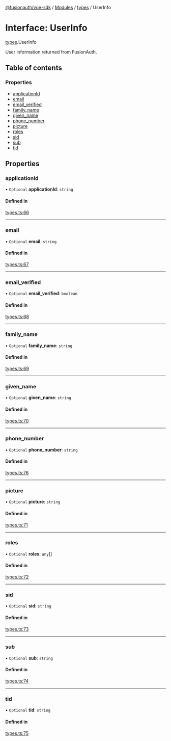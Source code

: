 [@fusionauth/vue-sdk](../README.md) / [Modules](../modules.md) / [types](../modules/types.md) / UserInfo

# Interface: UserInfo

[types](../modules/types.md).UserInfo

User information returned from FusionAuth.

## Table of contents

### Properties

- [applicationId](types.UserInfo.md#applicationid)
- [email](types.UserInfo.md#email)
- [email_verified](types.UserInfo.md#email_verified)
- [family_name](types.UserInfo.md#family_name)
- [given_name](types.UserInfo.md#given_name)
- [phone_number](types.UserInfo.md#phone_number)
- [picture](types.UserInfo.md#picture)
- [roles](types.UserInfo.md#roles)
- [sid](types.UserInfo.md#sid)
- [sub](types.UserInfo.md#sub)
- [tid](types.UserInfo.md#tid)

## Properties

### applicationId

• `Optional` **applicationId**: `string`

#### Defined in

[types.ts:66](https://github.com/FusionAuth/fusionauth-javascript-sdk/blob/1337409195440c0cbfa328944b7d07b4bb53ae3f/packages/sdk-vue/src/types.ts#L66)

---

### email

• `Optional` **email**: `string`

#### Defined in

[types.ts:67](https://github.com/FusionAuth/fusionauth-javascript-sdk/blob/1337409195440c0cbfa328944b7d07b4bb53ae3f/packages/sdk-vue/src/types.ts#L67)

---

### email_verified

• `Optional` **email_verified**: `boolean`

#### Defined in

[types.ts:68](https://github.com/FusionAuth/fusionauth-javascript-sdk/blob/1337409195440c0cbfa328944b7d07b4bb53ae3f/packages/sdk-vue/src/types.ts#L68)

---

### family_name

• `Optional` **family_name**: `string`

#### Defined in

[types.ts:69](https://github.com/FusionAuth/fusionauth-javascript-sdk/blob/1337409195440c0cbfa328944b7d07b4bb53ae3f/packages/sdk-vue/src/types.ts#L69)

---

### given_name

• `Optional` **given_name**: `string`

#### Defined in

[types.ts:70](https://github.com/FusionAuth/fusionauth-javascript-sdk/blob/1337409195440c0cbfa328944b7d07b4bb53ae3f/packages/sdk-vue/src/types.ts#L70)

---

### phone_number

• `Optional` **phone_number**: `string`

#### Defined in

[types.ts:76](https://github.com/FusionAuth/fusionauth-javascript-sdk/blob/1337409195440c0cbfa328944b7d07b4bb53ae3f/packages/sdk-vue/src/types.ts#L76)

---

### picture

• `Optional` **picture**: `string`

#### Defined in

[types.ts:71](https://github.com/FusionAuth/fusionauth-javascript-sdk/blob/1337409195440c0cbfa328944b7d07b4bb53ae3f/packages/sdk-vue/src/types.ts#L71)

---

### roles

• `Optional` **roles**: `any`[]

#### Defined in

[types.ts:72](https://github.com/FusionAuth/fusionauth-javascript-sdk/blob/1337409195440c0cbfa328944b7d07b4bb53ae3f/packages/sdk-vue/src/types.ts#L72)

---

### sid

• `Optional` **sid**: `string`

#### Defined in

[types.ts:73](https://github.com/FusionAuth/fusionauth-javascript-sdk/blob/1337409195440c0cbfa328944b7d07b4bb53ae3f/packages/sdk-vue/src/types.ts#L73)

---

### sub

• `Optional` **sub**: `string`

#### Defined in

[types.ts:74](https://github.com/FusionAuth/fusionauth-javascript-sdk/blob/1337409195440c0cbfa328944b7d07b4bb53ae3f/packages/sdk-vue/src/types.ts#L74)

---

### tid

• `Optional` **tid**: `string`

#### Defined in

[types.ts:75](https://github.com/FusionAuth/fusionauth-javascript-sdk/blob/1337409195440c0cbfa328944b7d07b4bb53ae3f/packages/sdk-vue/src/types.ts#L75)
